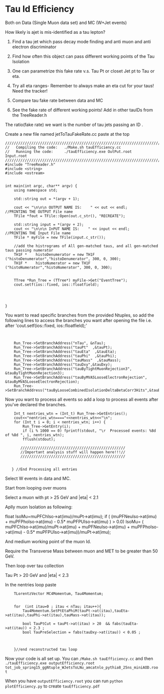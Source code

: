 Tau Id Efficiency
=================

Both on Data (Single Muon data set) and MC (W+Jet events) 


How likely is  ajet is mis-identified as a tau lepton?

1) Find a tau jet which pass decay mode finding and anti muon and anti electron discriminator 

2) Find how often this object can pass different working points of the Tau Isolation

3) One can parametrize this fake rate v.s. Tau Pt or closet Jet pt to Tau or eta.

4) Try all eta ranges- Remember to always make an eta cut for your taus! Need the tracker!

5) Compare tau fake rate between data and MC

6) See the fake rate of different working points! Add in other tauIDs from the TreeReader.h 



The ratio(fake rate) we want is the number of  tau jets  passing an ID . 


Create a new file named jetToTauFakeRate.cc
paste at the top 
```
////////////////////////////////////////////////////////////////////////////////////////////////////////////////////////////////////////
//   Compiling the code:   ./Make.sh tauEfficiency.cc
//   Running the code:     ./tauEfficiency.exe OutPut.root   Input.root
////////////////////////////////////////////////////////////////////////////////////////////////////////////////////////////////////////
#include "TreeReader.h"
#include <string>
#include <ostream>


int main(int argc, char** argv) {
    using namespace std;

    std::string out = *(argv + 1);
    
    cout << "\n\n\n OUTPUT NAME IS:    " << out << endl;     //PRINTING THE OUTPUT File name
    TFile *fout = TFile::Open(out.c_str(), "RECREATE");
    
    std::string input = *(argv + 2);
    cout << "\n\n\n InPUT NAME IS:    " << input << endl;     //PRINTING THE Input File name
    TFile * myFile = new TFile(input.c_str());
 
    //add the histrograms of All gen-matched taus, and all gen-matched taus passing numerator
    TH1F *    histoDenumerator = new TH1F ("histoDenumerator","histoDenumerator", 300, 0, 300);
    TH1F *    histoNumerator = new TH1F ("histoNumerator","histoNumerator", 300, 0, 300);
    
    
    TTree *Run_Tree = (TTree*) myFile->Get("EventTree");
    cout.setf(ios::fixed, ios::floatfield);




}

```

You want to read specific branches from the provided Ntuples, so add the following lines to access the branches you want after opening the file i.e. after 'cout.setf(ios::fixed, ios::floatfield);' 

``` 


    Run_Tree->SetBranchAddress("nTau", &nTau);
    Run_Tree->SetBranchAddress("tauPt"  ,&tauPt);
    Run_Tree->SetBranchAddress("tauEta"  ,&tauEta);
    Run_Tree->SetBranchAddress("tauPhi"  ,&tauPhi);
    Run_Tree->SetBranchAddress("tauMass"  ,&tauMass);
    Run_Tree->SetBranchAddress("tauDxy",&tauDxy);
    Run_Tree->SetBranchAddress("tauByTightMuonRejection3", &tauByTightMuonRejection3);
    Run_Tree->SetBranchAddress("tauByMVA5LooseElectronRejection", &tauByMVA5LooseElectronRejection);
    Run_Tree->SetBranchAddress("tauByLooseCombinedIsolationDeltaBetaCorr3Hits",&tauByLooseCombinedIsolationDeltaBetaCorr3Hits);

```

Now you want to process all events so add a loop to process all events after you've declared the branches. 

```
    Int_t nentries_wtn = (Int_t) Run_Tree->GetEntries();
    cout<<"nentries_wtn===="<<nentries_wtn<<"\n";
    for (Int_t i = 0; i < nentries_wtn; i++) {
        Run_Tree->GetEntry(i);
        if (i % 1000 == 0) fprintf(stdout, "\r  Processed events: %8d of %8d ", i, nentries_wtn);
        fflush(stdout);
 
       ////////////////////////////////////////////////
       //Important analysis stuff will happen here!!!//
       ////////////////////////////////////////////////


   } //End Processing all entries

```

Select W events in data and MC.

Start from looping over muons

Select a muon with pt > 25 GeV and |eta| < 2.1

Aplly muon Isolation as following:

float IsoMu=muPFChIso->at(imu)/muPt->at(imu);
if ( (muPFNeuIso->at(imu) + muPFPhoIso->at(imu) - 0.5* muPFPUIso->at(imu) )  > 0.0)
IsoMu= ( muPFChIso->at(imu)/muPt->at(imu) + muPFNeuIso->at(imu) + muPFPhoIso->at(imu) - 0.5* muPFPUIso->at(imu))/muPt->at(imu);

And medium working point of the muon Id.

Require the Transverse Mass between muon and MET to be greater than 50 GeV.


Then loop over tau collection

Tau Pt > 20 GeV and |eta| < 2.3


In the nentries loop paste 
```
	TLorentzVector MC4Momentum, Tau4Momentum;


	for  (int itau=0 ; itau < nTau; itau++){
		Tau4Momentum.SetPtEtaPhiM(tauPt->at(itau),tauEta->at(itau),tauPhi->at(itau),tauMass->at(itau));

		bool TauPtCut = tauPt->at(itau) > 20  && fabs(tauEta->at(itau)) < 2.3 ;
		bool TauPreSelection = fabs(tauDxy->at(itau)) < 0.05 ;



	}//end reconstructed tau loop
```

Now your code is all set up. You can ```/Make.sh tauEfficiency.cc``` and then ```./tauEfficiency.exe outputEfficiency.root tot_job_spring15_ggNtuple_WJetsToLNu_amcatnlo_pythia8_25ns_miniAOD.root ``` 

When you have ```outputEfficiency.root``` you can run ```python plotEfficiency.py``` to create ```tauEfficiency.pdf```


